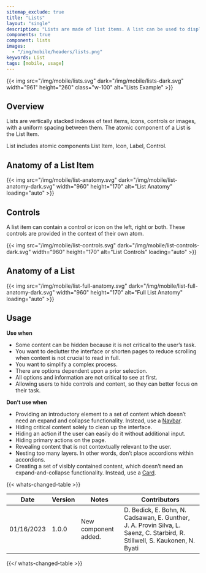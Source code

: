 ```yaml
---
sitemap_exclude: true
title: "Lists"
layout: "single"
description: "Lists are made of list items. A list can be used to display content related to a single subject."
components: true
component: lists
images:
  - "/img/mobile/headers/lists.png"
keywords: List
tags: [mobile, usage]
---
```


{{< img src="/img/mobile/lists.svg" dark="/img/mobile/lists-dark.svg" width="961" height="260" class="w-100" alt="Lists Example" >}}

## Overview

Lists are vertically stacked indexes of text items, icons, controls or images, with a uniform spacing between them.  The atomic component of a List is the List Item.

List includes atomic components List Item, Icon, Label, Control.

## Anatomy of a List Item

{{< img src="/img/mobile/list-anatomy.svg" dark="/img/mobile/list-anatomy-dark.svg" width="960" height="170" alt="List Anatomy" loading="auto" >}}

## Controls

A list item can contain a control or icon on the left, right or both.  These controls are provided in the context of their own atom.

{{< img src="/img/mobile/list-controls.svg" dark="/img/mobile/list-controls-dark.svg" width="960" height="170" alt="List Controls" loading="auto" >}}

## Anatomy of a List

{{< img src="/img/mobile/list-full-anatomy.svg" dark="/img/mobile/list-full-anatomy-dark.svg" width="960" height="170" alt="Full List Anatomy" loading="auto" >}}


## Usage

**Use when**

- Some content can be hidden because it is not critical to the user’s task.
- You want to declutter the interface or shorten pages to reduce scrolling when content is not crucial to read in full.
- You want to simplify a complex process.
- There are options dependent upon a prior selection.
- All options and information are not critical to see at first.
- Allowing users to hide controls and content, so they can better focus on their task.

**Don’t use when**

- Providing an introductory element to a set of content which doesn’t need an expand and collapse functionality. Instead, use a [Navbar](/componets/mobile/navbars/).
- Hiding critical content solely to clean up the interface.
- Hiding an action if the user can easily do it without additional input.
- Hiding primary actions on the page.
- Revealing content that is not contextually relevant to the user.
- Nesting too many layers. In other words, don’t place accordions within accordions.
- Creating a set of visibly contained content, which doesn’t need an expand-and-collapse functionality. Instead, use a [Card](/components/mobile/cards/).


{{< whats-changed-table >}}

| Date       | Version | Notes                               | Contributors |
| ---------- | ------- | ----------------------------------- | ------------ |
| 01/16/2023 | 1.0.0   | New component added. | D. Bedick, E. Bohn, N. Cadsawan, E. Gunther, J. A. Provin Silva, L. Saenz, C. Starbird, R. Stillwell, S. Kaukonen, N. Byati  |

{{</ whats-changed-table >}}
